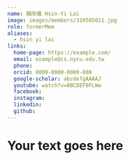 ```yaml
---
name: 賴欣儀 Hsin-Yi Lai 
image: images/members/310505011.jpg 
role: formerMem
aliases:
  - hsin yi lai
links:
  home-page: https://example.com/
  email: example@cs.nycu.edu.tw
  phone: 
  orcid: 0000-0000-0000-000
  google-scholar: abcdefgAAAAJ
  youtube: watch?v=ABCDEF0FLWw
  facebook:
  instagram:
  linkedin:
  github:
---
```

# Your text goes here
